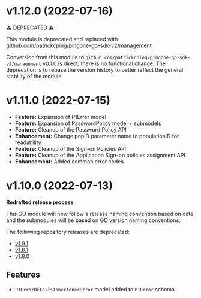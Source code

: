 # v1.12.0 (2022-07-16)

:warning: DEPRECATED :warning:

This module is deprecated and replaced with [github.com/patrickcping/pingone-go-sdk-v2/management](https://github.com/patrickcping/pingone-go-sdk-v2/management)

Conversion from this module to `github.com/patrickcping/pingone-go-sdk-v2/management` [v0.1.0](https://github.com/patrickcping/pingone-go-sdk-v2/tree/management/v0.1.0) is direct, there is no functional change.  The deprecation is to rebase the version history to better reflect the general stability of the module.

# v1.11.0 (2022-07-15)

* **Feature:** Expansion of P1Error model
* **Feature:** Expansion of PasswordPolicy model + submodels
* **Feature:** Cleanup of the Password Policy API
* **Enhancement:** Change popID parameter name to populationID for readability
* **Feature:** Cleanup of the Sign-on Policies API
* **Feature:** Cleanup of the Application Sign-on policies assignment API
* **Enhancement:** Added common error codes

# v1.10.0 (2022-07-13)

**Redrafted release process**

This GO module will now follow a release naming convention based on date, and the submodules will be based on GO version naming conventions.

The following repository releases are deprecated:

* [v1.9.1](https://github.com/patrickcping/pingone-go/releases/tag/v1.9.1)
* [v1.8.1](https://github.com/patrickcping/pingone-go/releases/tag/v1.8.1)
* [v1.8.0](https://github.com/patrickcping/pingone-go/releases/tag/v1.8.0)

## Features

* `P1ErrorDetailsInnerInnerError` model added to `P1Error` schema